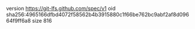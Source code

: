 version https://git-lfs.github.com/spec/v1
oid sha256:4965166dfbd4072f58562b4b3915880c1f66be762bc9abf2af8d09664f9ff6a8
size 816
